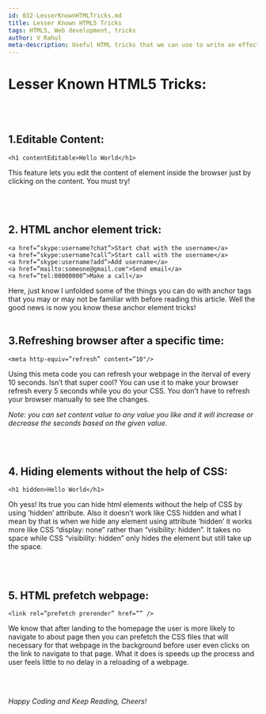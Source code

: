 ```yaml
---
id: 032-LesserKnownHTMLTricks.md
title: Lesser Known HTML5 Tricks
tags: HTML5, Web development, tricks
author: V Rahul
meta-description: Useful HTML tricks that we can use to write an effective code.
---
```


# Lesser Known HTML5 Tricks:

<br>
<br>

## 1.Editable Content:

```
<h1 contentEditable>Hello World</h1>
```

This feature lets you edit the content of element inside the browser just by clicking on the content. You must try!

<br>
<br>

## 2. HTML anchor element trick:

```
<a href=”skype:username?chat”>Start chat with the username</a>
<a href=”skype:username?call”>Start call with the username</a>
<a href=”skype:username?add”>Add username</a>
<a href=”mailto:someone@gmail.com">Send email</a>
<a href=”tel:00000000”>Make a call</a>
```

Here, just know I unfolded some of the things you can do with anchor tags that you may or may not be familiar with before reading this article. Well the good news is now you know these anchor element tricks! 
<br>
<br>

## 3.Refreshing browser after a specific time:

```
<meta http-equiv=”refresh” content=”10"/> 
```

Using this meta code you can refresh your webpage in the iterval of every 10 seconds. Isn’t that super cool? You can use it to make your browser refresh every 5 seconds while you do your CSS. You don’t have to refresh your browser manually to see the changes.

*Note: you can set content value to any value you like and it will increase or decrease the seconds based on the given value.*

<br>
<br>

## 4. Hiding elements without the help of CSS:

```
<h1 hidden>Hello World</h1>
```
Oh yess! Its true you can hide html elements without the help of CSS by using ‘hidden’ attribute. Also it doesn’t work like CSS hidden and what I mean by that is when we hide any element using attribute ‘hidden’ it works more like CSS “display: none” rather than “visibility: hidden”. It takes no space while CSS “visibility: hidden” only hides the element but still take up the space.

<br>
<br>

## 5. HTML prefetch webpage:

``` 
<link rel=”prefetch prerender” href=”” />
```

We know that after landing to the homepage the user is more likely to navigate to about page then you can prefetch the CSS files that will necessary for that webpage in the background before user even clicks on the link to navigate to that page. What it does is speeds up the process and user feels little to no delay in a reloading of a webpage.

<br>
<br>

*Happy Coding and Keep Reading, Cheers!*